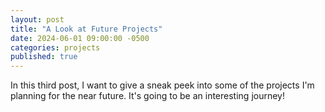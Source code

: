 ```yaml
---
layout: post
title: "A Look at Future Projects"
date: 2024-06-01 09:00:00 -0500
categories: projects
published: true
---
```

In this third post, I want to give a sneak peek into some of the projects I'm planning for the near future. It's going to be an interesting journey!
